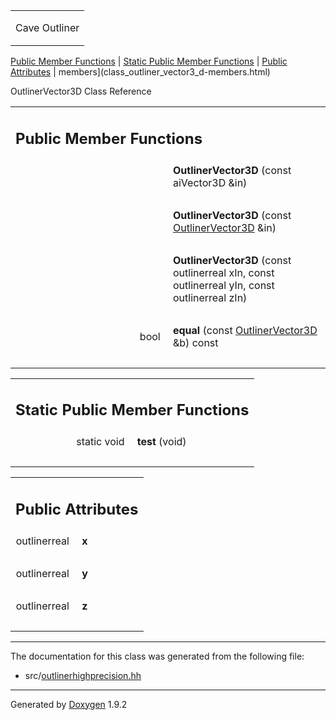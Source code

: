 <table data-cellspacing="0" data-cellpadding="0">
<colgroup>
<col style="width: 100%" />
</colgroup>
<tbody>
<tr class="odd" style="height: 56px;">
<td id="projectalign" style="padding-left: 0.5em"><div id="projectname">
Cave Outliner
</div></td>
</tr>
</tbody>
</table>

[Public Member Functions](#pub-methods) | [Static Public Member
Functions](#pub-static-methods) | [Public Attributes](#pub-attribs) |
 members](class_outliner_vector3_d-members.html)

OutlinerVector3D Class Reference

<table class="memberdecls">
<colgroup>
<col style="width: 50%" />
<col style="width: 50%" />
</colgroup>
<tbody>
<tr class="odd heading">
<td colspan="2"><h2 id="public-member-functions" class="groupheader"><span id="pub-methods"></span> Public Member Functions</h2></td>
</tr>
<tr class="even memitem:a9eca248971df03a70d0bf4453643206f">
<td style="text-align: right;" class="memItemLeft" data-valign="top"><span id="a9eca248971df03a70d0bf4453643206f"></span>  </td>
<td class="memItemRight" data-valign="bottom"><strong>OutlinerVector3D</strong> (const aiVector3D &amp;in)</td>
</tr>
<tr class="odd separator:a9eca248971df03a70d0bf4453643206f">
<td colspan="2" class="memSeparator"> </td>
</tr>
<tr class="even memitem:a9d5f45589e2eb2b267a0260664cf0b91">
<td style="text-align: right;" class="memItemLeft" data-valign="top"><span id="a9d5f45589e2eb2b267a0260664cf0b91"></span>  </td>
<td class="memItemRight" data-valign="bottom"><strong>OutlinerVector3D</strong> (const <a href="class_outliner_vector3_d.html" class="el">OutlinerVector3D</a> &amp;in)</td>
</tr>
<tr class="odd separator:a9d5f45589e2eb2b267a0260664cf0b91">
<td colspan="2" class="memSeparator"> </td>
</tr>
<tr class="even memitem:a2e7ee2d85673f2183a0eec4c5873fd0d">
<td style="text-align: right;" class="memItemLeft" data-valign="top"><span id="a2e7ee2d85673f2183a0eec4c5873fd0d"></span>  </td>
<td class="memItemRight" data-valign="bottom"><strong>OutlinerVector3D</strong> (const outlinerreal xIn, const outlinerreal yIn, const outlinerreal zIn)</td>
</tr>
<tr class="odd separator:a2e7ee2d85673f2183a0eec4c5873fd0d">
<td colspan="2" class="memSeparator"> </td>
</tr>
<tr class="even memitem:acb11ce0e976cd01f6711989e30b0b643">
<td style="text-align: right;" class="memItemLeft" data-valign="top"><span id="acb11ce0e976cd01f6711989e30b0b643"></span> bool </td>
<td class="memItemRight" data-valign="bottom"><strong>equal</strong> (const <a href="class_outliner_vector3_d.html" class="el">OutlinerVector3D</a> &amp;b) const</td>
</tr>
<tr class="odd separator:acb11ce0e976cd01f6711989e30b0b643">
<td colspan="2" class="memSeparator"> </td>
</tr>
</tbody>
</table>

<table class="memberdecls">
<colgroup>
<col style="width: 50%" />
<col style="width: 50%" />
</colgroup>
<tbody>
<tr class="odd heading">
<td colspan="2"><h2 id="static-public-member-functions" class="groupheader"><span id="pub-static-methods"></span> Static Public Member Functions</h2></td>
</tr>
<tr class="even memitem:a17b88bf4d0a6764e086fc1787cc42f0d">
<td style="text-align: right;" class="memItemLeft" data-valign="top"><span id="a17b88bf4d0a6764e086fc1787cc42f0d"></span> static void </td>
<td class="memItemRight" data-valign="bottom"><strong>test</strong> (void)</td>
</tr>
<tr class="odd separator:a17b88bf4d0a6764e086fc1787cc42f0d">
<td colspan="2" class="memSeparator"> </td>
</tr>
</tbody>
</table>

<table class="memberdecls">
<colgroup>
<col style="width: 50%" />
<col style="width: 50%" />
</colgroup>
<tbody>
<tr class="odd heading">
<td colspan="2"><h2 id="public-attributes" class="groupheader"><span id="pub-attribs"></span> Public Attributes</h2></td>
</tr>
<tr class="even memitem:a7025c0bfc1900fb50f4a63bf7eaec44b">
<td style="text-align: right;" class="memItemLeft" data-valign="top"><span id="a7025c0bfc1900fb50f4a63bf7eaec44b"></span> outlinerreal </td>
<td class="memItemRight" data-valign="bottom"><strong>x</strong></td>
</tr>
<tr class="odd separator:a7025c0bfc1900fb50f4a63bf7eaec44b">
<td colspan="2" class="memSeparator"> </td>
</tr>
<tr class="even memitem:afafb83b297f759422392b59e3d381b87">
<td style="text-align: right;" class="memItemLeft" data-valign="top"><span id="afafb83b297f759422392b59e3d381b87"></span> outlinerreal </td>
<td class="memItemRight" data-valign="bottom"><strong>y</strong></td>
</tr>
<tr class="odd separator:afafb83b297f759422392b59e3d381b87">
<td colspan="2" class="memSeparator"> </td>
</tr>
<tr class="even memitem:a65c407a22cd55015a0bd7c8cf57def67">
<td style="text-align: right;" class="memItemLeft" data-valign="top"><span id="a65c407a22cd55015a0bd7c8cf57def67"></span> outlinerreal </td>
<td class="memItemRight" data-valign="bottom"><strong>z</strong></td>
</tr>
<tr class="odd separator:a65c407a22cd55015a0bd7c8cf57def67">
<td colspan="2" class="memSeparator"> </td>
</tr>
</tbody>
</table>

------------------------------------------------------------------------

The documentation for this class was generated from the following file:

-   src/<a href="outlinerhighprecision_8hh_source.html" class="el">outlinerhighprecision.hh</a>

------------------------------------------------------------------------

<span class="small">Generated
by [Doxygen](https://www.doxygen.org/index.html)
1.9.2</span>
